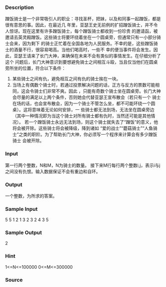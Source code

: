 
### Description
蹭饭骑士是一个非常吸引人的职业：寻找圣杯，把妹，以及和同事一起蹭饭，都是很有意思的事。因此，在最近几
年里，亚瑟王史无前例的扩招蹭饭骑士，并不令人惊讶。现在这里有许多蹭饭骑士，每个蹭饭骑士都收到一份珍贵
的邀请函，被邀请去英灵殿蹭饭。这些骑士将要环绕着坐在一个圆桌旁，但通常只有一小部分骑士会来，因为剩下
的骑士正忙着在全国各地为人民服务。不幸的是，这些蹭饭骑士的酒量不行，很容易喝高。当他们喝高时，一些不
幸的便当事件将会发生。因此，亚瑟王请来了长门大神，来确保在未来不会有类似的事情发生。在仔细分析了这个
问题后，长门大神意识到要想避免骑士之间相互斗殴，当且仅当他们在圆桌旁所坐的位置，符合以下条件：
1. 某些骑士之间有仇，避免相互之间有仇的骑士挨在一块。
2. 当场上有偶数个骑士时，若通过投票解决问题的话，正方与反方的票数可能相同，这会令骑士们非常不爽。因此
，只能有奇数个骑士坐在圆桌旁。长门大神会尽量的满足以上两个条件，否则她会代替亚瑟王宣布散会（若只有一个
骑士在场的话，也会宣布散会，因为一个骑士不管怎么坐，都不可能环绕一个圆桌）。这将意味着无论如何安排，一
些骑士都无法到场，无法坐在圆桌旁边（其中一种情况即为当这个骑士对所有骑士都有仇时，当然还可能是其他情况）。
若一个蹭饭骑士永远无法到场，则这个骑士就失去了“蹭饭”的意义，他将会被开除。这些骑士将会被降级，降到诸如
“爱的战士”“蘑菇骑士”“人鱼骑士”之类的职阶。为了帮助长门大神，你必须写一个程序来计算会有多少蹭饭骑士
会被开除。
### Input
第一行两个整数，N和M，N为骑士的数量。
接下来M行每行两个整数i,j，表示i与j之间没有仇恨。输入数据保证不会有重边和自环。
### Output
一个整数，为所求的答案。
### Sample Input
5 5
1 2
1 3
2 3
2 4
3 5
### Sample Output
2
### Hint
1<=N<=100000 0<=M<=300000
### Source

